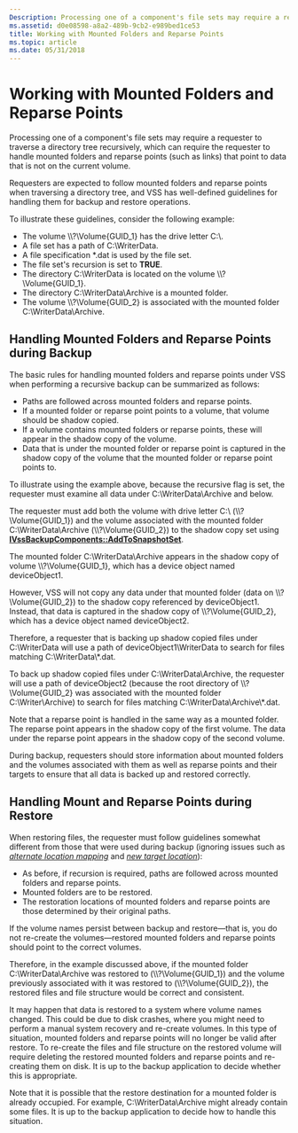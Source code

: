 ```yaml
---
Description: Processing one of a component's file sets may require a requester to traverse a directory tree recursively, which can require the requester to handle mounted folders and reparse points (such as links) that point to data that is not on the current volume.
ms.assetid: d0e08598-a8a2-489b-9cb2-e989bed1ce53
title: Working with Mounted Folders and Reparse Points
ms.topic: article
ms.date: 05/31/2018
---
```


# Working with Mounted Folders and Reparse Points

Processing one of a component's file sets may require a requester to traverse a directory tree recursively, which can require the requester to handle mounted folders and reparse points (such as links) that point to data that is not on the current volume.

Requesters are expected to follow mounted folders and reparse points when traversing a directory tree, and VSS has well-defined guidelines for handling them for backup and restore operations.

To illustrate these guidelines, consider the following example:

-   The volume \\\\?\\Volume{GUID\_1} has the drive letter C:\\.
-   A file set has a path of C:\\WriterData.
-   A file specification \*.dat is used by the file set.
-   The file set's recursion is set to **TRUE**.
-   The directory C:\\WriterData is located on the volume \\\\?\\Volume{GUID\_1}.
-   The directory C:\\WriterData\\Archive is a mounted folder.
-   The volume \\\\?\\Volume{GUID\_2} is associated with the mounted folder C:\\WriterData\\Archive.

## Handling Mounted Folders and Reparse Points during Backup

The basic rules for handling mounted folders and reparse points under VSS when performing a recursive backup can be summarized as follows:

-   Paths are followed across mounted folders and reparse points.
-   If a mounted folder or reparse point points to a volume, that volume should be shadow copied.
-   If a volume contains mounted folders or reparse points, these will appear in the shadow copy of the volume.
-   Data that is under the mounted folder or reparse point is captured in the shadow copy of the volume that the mounted folder or reparse point points to.

To illustrate using the example above, because the recursive flag is set, the requester must examine all data under C:\\WriterData\\Archive and below.

The requester must add both the volume with drive letter C:\\ (\\\\?\\Volume{GUID\_1}) and the volume associated with the mounted folder C:\\WriterData\\Archive (\\\\?\\Volume{GUID\_2}) to the shadow copy set using [**IVssBackupComponents::AddToSnapshotSet**](/windows/desktop/api/VsBackup/nf-vsbackup-ivssbackupcomponents-addtosnapshotset).

The mounted folder C:\\WriterData\\Archive appears in the shadow copy of volume \\\\?\\Volume{GUID\_1}, which has a device object named deviceObject1.

However, VSS will not copy any data under that mounted folder (data on \\\\?\\Volume{GUID\_2}) to the shadow copy referenced by deviceObject1. Instead, that data is captured in the shadow copy of \\\\?\\Volume{GUID\_2}, which has a device object named deviceObject2.

Therefore, a requester that is backing up shadow copied files under C:\\WriterData will use a path of deviceObject1\\WriterData to search for files matching C:\\WriterData\\\*.dat.

To back up shadow copied files under C:\\WriterData\\Archive, the requester will use a path of deviceObject2 (because the root directory of \\\\?\\Volume{GUID\_2} was associated with the mounted folder C:\\Writer\\Archive) to search for files matching C:\\WriterData\\Archive\\\*.dat.

Note that a reparse point is handled in the same way as a mounted folder. The reparse point appears in the shadow copy of the first volume. The data under the reparse point appears in the shadow copy of the second volume.

During backup, requesters should store information about mounted folders and the volumes associated with them as well as reparse points and their targets to ensure that all data is backed up and restored correctly.

## Handling Mount and Reparse Points during Restore

When restoring files, the requester must follow guidelines somewhat different from those that were used during backup (ignoring issues such as [*alternate location mapping*](vssgloss-a.md) and [*new target location*](vssgloss-n.md)):

-   As before, if recursion is required, paths are followed across mounted folders and reparse points.
-   Mounted folders are to be restored.
-   The restoration locations of mounted folders and reparse points are those determined by their original paths.

If the volume names persist between backup and restore—that is, you do not re-create the volumes—restored mounted folders and reparse points should point to the correct volumes.

Therefore, in the example discussed above, if the mounted folder C:\\WriterData\\Archive was restored to (\\\\?\\Volume{GUID\_1}) and the volume previously associated with it was restored to (\\\\?\\Volume{GUID\_2}), the restored files and file structure would be correct and consistent.

It may happen that data is restored to a system where volume names changed. This could be due to disk crashes, where you might need to perform a manual system recovery and re-create volumes. In this type of situation, mounted folders and reparse points will no longer be valid after restore. To re-create the files and file structure on the restored volume will require deleting the restored mounted folders and reparse points and re-creating them on disk. It is up to the backup application to decide whether this is appropriate.

Note that it is possible that the restore destination for a mounted folder is already occupied. For example, C:\\WriterData\\Archive might already contain some files. It is up to the backup application to decide how to handle this situation.

 

 




